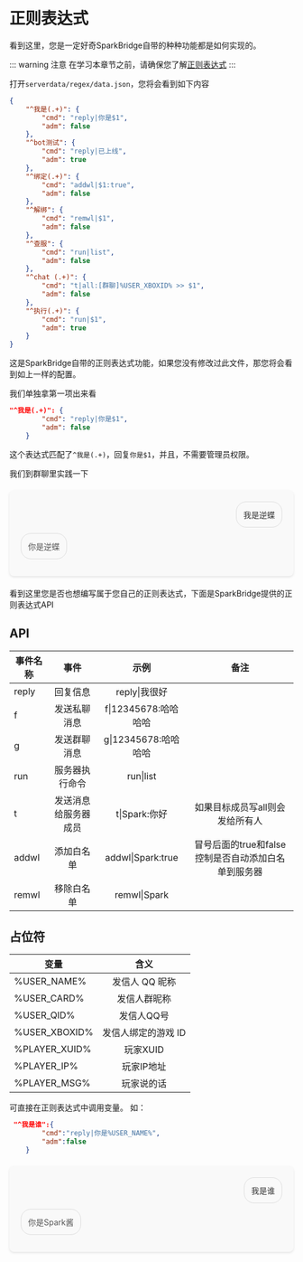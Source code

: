 # 正则表达式

看到这里，您是一定好奇SparkBridge自带的种种功能都是如何实现的。

::: warning 注意
在学习本章节之前，请确保您了解[正则表达式](https://www.runoob.com/regexp/regexp-syntax.html)
:::

打开`serverdata/regex/data.json`，您将会看到如下内容

``` json
{
    "^我是(.+)": {
        "cmd": "reply|你是$1",
        "adm": false
    },
    "^bot测试": {
        "cmd": "reply|已上线",
        "adm": true
    },
    "^绑定(.+)": {
        "cmd": "addwl|$1:true",
        "adm": false
    },
    "^解绑": {
        "cmd": "remwl|$1",
        "adm": false
    },
    "^查服": {
        "cmd": "run|list",
        "adm": false
    },
    "^chat (.+)": {
        "cmd": "t|all:[群聊]%USER_XBOXID% >> $1",
        "adm": false
    },
    "^执行(.+)": {
        "cmd": "run|$1",
        "adm": true
    }
}
```

这是SparkBridge自带的正则表达式功能，如果您没有修改过此文件，那您将会看到如上一样的配置。

我们单独拿第一项出来看

``` json
"^我是(.+)": {
        "cmd": "reply|你是$1",
        "adm": false
    }
```

这个表达式匹配了`^我是(.+)`，回复`你是$1`，并且，不需要管理员权限。

我们到群聊里实践一下

<div class="dialogue">
  
  <!-- 用户2 发言 -->
  <div class="bubble user-2">我是逆蝶</div>
  <div class="clear"></div>
  
  <!-- 用户1 发言 -->
  <div class="bubble user-1">你是逆蝶</div>
  <div class="clear"></div>
</div>

看到这里您是否也想编写属于您自己的正则表达式，下面是SparkBridge提供的正则表达式API

## API

| 事件名称       |      事件     |  示例     |  备注 |  
| ------------- | :-----------: |  :-----------: | :-----------: | 
| reply     | 回复信息 | reply\|我很好 |
|f      |  发送私聊消息    |f\|12345678:哈哈哈哈 | 
| g|  发送群聊消息   | g\|12345678:哈哈哈哈|
| run|  服务器执行命令   | run\|list |
| t|  发送消息给服务器成员  | t\|Spark:你好|如果目标成员写all则会发给所有人|
| addwl|  添加白名单 | addwl\|Spark:true|冒号后面的true和false控制是否自动添加白名单到服务器|
|remwl|移除白名单|remwl\|Spark|

## 占位符

|变量	|含义|
| ------------- | :-----------: | 
|%USER_NAME%	|发信人 QQ 昵称|
|%USER_CARD%	|发信人群昵称|
|%USER_QID%| 发信人QQ号|
|%USER_XBOXID%	|发信人绑定的游戏 ID|
|%PLAYER_XUID%|玩家XUID|
|%PLAYER_IP%|玩家IP地址|
|%PLAYER_MSG%|玩家说的话|


可直接在正则表达式中调用变量。 如：

``` json
 "^我是谁":{
        "cmd":"reply|你是%USER_NAME%",
        "adm":false
    }
```
<div class="dialogue">
  
  <!-- 用户2 发言 -->
  <div class="bubble user-2">我是谁</div>
  <div class="clear"></div>
  
  <!-- 用户1 发言 -->
  <div class="bubble user-1">你是Spark酱</div>
  <div class="clear"></div>
</div>


<style>
    .dialogue {
      max-width: 600px;
      margin: 20px auto;
      padding: 20px;
      background-color: #f9f9f9;
      border-radius: 8px;
      box-shadow: 0 2px 4px rgba(0, 0, 0, 0.1);
    }

    .bubble {
      position: relative;
      margin-bottom: 10px;
      padding: 12px;
      border-radius: 18px;
      font-size: 1em;
      background-color: transparent; /* 背景设为透明 */
      border: 1px solid #ddd; /* 添加边框以增加可见性 */
      word-wrap: break-word; /* 确保文本可以换行 */
    }

    .bubble.user-1 {
      float: left;
      color: #555; /* 可以为不同用户设置不同的文本颜色 */
    }

    .bubble.user-2 {
      float: right;
      color: #333; /* 可以为不同用户设置不同的文本颜色 */
    }

    .bubble::before {
      content: "";
      position: absolute;
      width: 0;
      height: 0;
      border-style: solid;
      border-color: transparent;
    }

    .clear {
      clear: both;
    }
  </style>